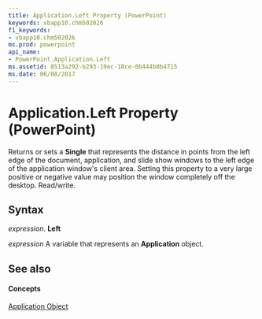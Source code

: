 ```yaml
---
title: Application.Left Property (PowerPoint)
keywords: vbapp10.chm502026
f1_keywords:
- vbapp10.chm502026
ms.prod: powerpoint
api_name:
- PowerPoint.Application.Left
ms.assetid: 8513a292-b293-19ec-18ce-0b444b8b4715
ms.date: 06/08/2017
---
```



# Application.Left Property (PowerPoint)

Returns or sets a **Single** that represents the distance in points from the left edge of the document, application, and slide show windows to the left edge of the application window's client area. Setting this property to a very large positive or negative value may position the window completely off the desktop. Read/write.


## Syntax

 _expression_. **Left**

 _expression_ A variable that represents an **Application** object.


## See also


#### Concepts


[Application Object](application-object-powerpoint.md)

